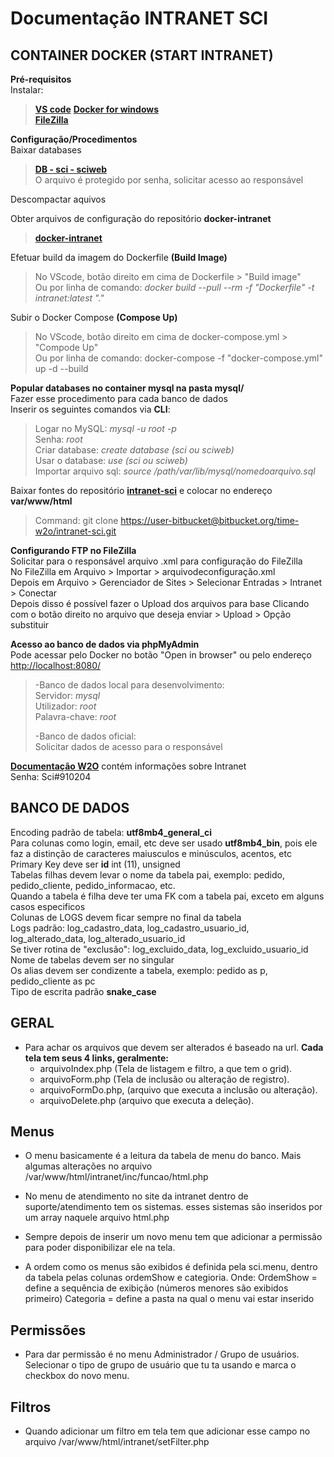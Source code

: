 # Documentação INTRANET SCI

## CONTAINER DOCKER (START INTRANET)

**Pré-requisitos**  
Instalar:  
>**[VS code](https://code.visualstudio.com/download)**
>**[Docker for windows](https://desktop.docker.com/win/stable/Docker%20Desktop%20Installer.exe)**  
>**[FileZilla](https://filezilla-project.org/download.php)**

**Configuração/Procedimentos**  
Baixar databases
>**[DB - sci - sciweb](https://drive.google.com/file/d/1kU9K6z8Tw3gwLcCZB_wOErbDWAeZVWX8/view?usp=sharing)**  
O arquivo é protegido por senha, solicitar acesso ao responsável  

Descompactar aquivos

Obter arquivos de configuração do repositório **docker-intranet**
>**[docker-intranet](https://github.com/felipe-felizardo/docker-intranet)**

Efetuar build da imagem do Dockerfile **(Build Image)**
>No VScode, botão direito em cima de Dockerfile > "Build image"  
>Ou por linha de comando: _docker build --pull --rm -f "Dockerfile" -t intranet:latest "."_

Subir o Docker Compose **(Compose Up)**
>No VScode, botão direito em cima de docker-compose.yml > "Compode Up"  
>Ou por linha de comando: docker-compose -f "docker-compose.yml" up -d --build

**Popular databases no container mysql na pasta mysql/**  
Fazer esse procedimento para cada banco de dados  
Inserir os seguintes comandos via **CLI**:
>Logar no MySQL: _mysql -u root -p_  
>Senha: _root_  
>Criar database: _create database (sci ou sciweb)_  
>Usar o database: _use (sci ou sciweb)_  
>Importar arquivo sql: _source /path/var/lib/mysql/nomedoarquivo.sql_

Baixar fontes do repositório **[intranet-sci](https://bitbucket.org/time-w2o/intranet-sci)** e colocar no endereço **var/www/html**
>Command: git clone <https://user-bitbucket@bitbucket.org/time-w2o/intranet-sci.git>

**Configurando FTP no FileZilla**  
Solicitar para o responsável arquivo .xml para configuração do FileZilla  
No FileZilla em Arquivo > Importar > arquivodeconfiguração.xml  
Depois em Arquivo > Gerenciador de Sites > Selecionar Entradas > Intranet > Conectar  
Depois disso é possível fazer o Upload dos arquivos para base   Clicando com o botão direito no arquivo que deseja enviar > Upload > Opção substituir

**Acesso ao banco de dados via phpMyAdmin**  
Pode acessar pelo Docker no botão "Open in browser" ou pelo endereço <http://localhost:8080/>  
>-Banco de dados local para desenvolvimento:  
>Servidor: _mysql_  
>Utilizador: _root_  
>Palavra-chave: _root_  
>
>-Banco de dados oficial:  
>Solicitar dados de acesso para o responsável

**[Documentação W2O](http://w2o.com.br/documentacao/index.php)** contém informações sobre Intranet  
Senha: Sci#910204

## BANCO DE DADOS

Encoding padrão de tabela: **utf8mb4_general_ci**  
Para colunas como login, email, etc deve ser usado **utf8mb4_bin**, pois   ele faz a distinção de caracteres maiusculos e minúsculos, acentos, etc  
Primary Key deve ser **id** int (11), unsigned  
Tabelas filhas devem levar o nome da tabela pai, exemplo: pedido, pedido_cliente, pedido_informacao, etc.  
Quando a tabela é filha deve ter uma FK com a tabela pai, exceto em alguns casos especificos  
Colunas de LOGS devem ficar sempre no final da tabela  
Logs padrão: log_cadastro_data, log_cadastro_usuario_id, log_alterado_data, log_alterado_usuario_id  
Se tiver rotina de "exclusão": log_excluido_data, log_excluido_usuario_id  
Nome de tabelas devem ser no singular  
Os alias devem ser condizente a tabela, exemplo: pedido as p, pedido_cliente as pc  
Tipo de escrita padrão **snake_case**

## GERAL

- Para achar os arquivos que devem ser alterados é baseado na url.
**Cada tela tem seus 4 links, geralmente:**
  - arquivoIndex.php (Tela de listagem e filtro, a que tem o grid).
  - arquivoForm.php (Tela de inclusão ou alteração de registro).
  - arquivoFormDo.php, (arquivo que executa a inclusão ou alteração).
  - arquivoDelete.php (arquivo que executa a deleção).

## Menus

- O menu basicamente é a leitura da tabela de menu do banco.
Mais algumas alterações no arquivo /var/www/html/intranet/inc/funcao/html.php

- No menu de atendimento no site da intranet dentro de suporte/atendimento tem os sistemas.
esses sistemas são inseridos por um array naquele arquivo html.php

- Sempre depois de inserir um novo menu tem que adicionar a permissão para poder disponibilizar ele na tela.

- A ordem como os menus são exibidos é definida pela sci.menu, dentro da tabela pelas colunas ordemShow e categioria.
Onde: OrdemShow = define a sequência de exibição (números menores são exibidos primeiro)
Categoria = define a pasta na qual o menu vai estar inserido

## Permissões

- Para dar permissão é no menu Administrador / Grupo de usuários.
Selecionar o tipo de grupo de usuário que tu ta usando e marca o checkbox do novo menu.

## Filtros

- Quando adicionar um filtro em tela tem que adicionar esse campo no arquivo /var/www/html/intranet/setFilter.php
